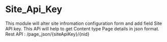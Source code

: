 # Site_Api_Key
This module will alter site infromation configuration form and add field Site API key.
This APi will help to get Content type Page details in json format.
Rest API : /page_json/{siteApiKey}/{nid}
